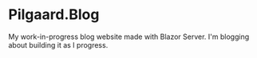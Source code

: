 # Pilgaard.Blog

My work-in-progress blog website made with Blazor Server. I'm blogging about building it as I progress.

